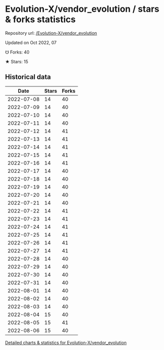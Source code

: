 # Evolution-X/vendor_evolution / stars & forks statistics

Repository url: [/Evolution-X/vendor_evolution](https://github.com/Evolution-X/vendor_evolution)

Updated on Oct 2022, 07

☋ Forks: 40

★ Stars: 15

## Historical data
| Date | Stars | Forks |
|------|-------|-------|
| 2022-07-08 | 14 | 40 | 
| 2022-07-09 | 14 | 40 | 
| 2022-07-10 | 14 | 40 | 
| 2022-07-11 | 14 | 40 | 
| 2022-07-12 | 14 | 41 | 
| 2022-07-13 | 14 | 41 | 
| 2022-07-14 | 14 | 41 | 
| 2022-07-15 | 14 | 41 | 
| 2022-07-16 | 14 | 41 | 
| 2022-07-17 | 14 | 40 | 
| 2022-07-18 | 14 | 40 | 
| 2022-07-19 | 14 | 40 | 
| 2022-07-20 | 14 | 40 | 
| 2022-07-21 | 14 | 40 | 
| 2022-07-22 | 14 | 41 | 
| 2022-07-23 | 14 | 41 | 
| 2022-07-24 | 14 | 41 | 
| 2022-07-25 | 14 | 41 | 
| 2022-07-26 | 14 | 41 | 
| 2022-07-27 | 14 | 41 | 
| 2022-07-28 | 14 | 40 | 
| 2022-07-29 | 14 | 40 | 
| 2022-07-30 | 14 | 40 | 
| 2022-07-31 | 14 | 40 | 
| 2022-08-01 | 14 | 40 | 
| 2022-08-02 | 14 | 40 | 
| 2022-08-03 | 14 | 40 | 
| 2022-08-04 | 15 | 40 | 
| 2022-08-05 | 15 | 41 | 
| 2022-08-06 | 15 | 40 | 


[Detailed charts & statistics for Evolution-X/vendor_evolution](https://reviewgithub.com/rep/Evolution-X/vendor_evolution)
